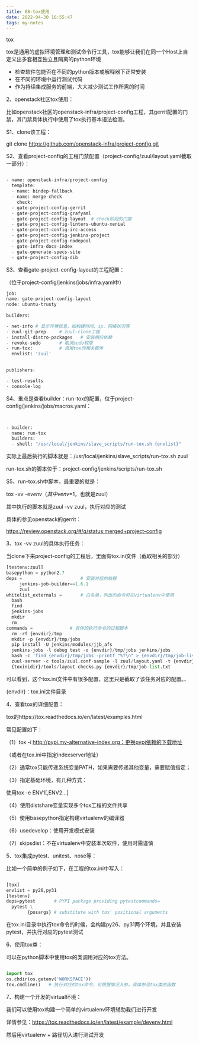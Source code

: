 ```yaml
---
title: 08-tox使用
date: 2022-04-30 16:55:47
tags: my-notes
---
```

tox

tox是通用的虚拟环境管理和测试命令行工具，tox能够让我们在同一个Host上自定义出多套相互独立且隔离的python环境

- 检查软件包能否在不同的python版本或解释器下正常安装
- 在不同的环境中运行测试代码
- 作为持续集成服务的前端，大大减少测试工作所需的时间

2、openstack社区tox使用：

比如openstack社区的openstack-infra/project-config工程，其gerrit配置的门禁，其门禁具体执行中使用了tox执行基本语法检测。

S1、clone该工程：

git clone https://github.com/openstack-infra/project-config.git

S2、查看project-config的工程门禁配置（project-config/zuul/layout.yaml截取一部分）：

```python

- name: openstack-infra/project-config            
  template:                                       
  - name: bindep-fallback                       
  - name: merge-check                           
    check:                                          
  - gate-project-config-gerrit                  
  - gate-project-config-grafyaml                
  - gate-project-config-layout	# check阶段的门禁                  
  - gate-project-config-linters-ubuntu-xenial   
  - gate-project-config-irc-access              
  - gate-project-config-jenkins-project         
  - gate-project-config-nodepool                
  - gate-infra-docs-index                       
  - gate-generate-specs-site                    
  - gate-project-config-dib  
```


S3、查看gate-project-config-layout的工程配置：

（位于project-config/jenkins/jobs/infra.yaml中）

```python
job:                                    
name: gate-project-config-layout      
node: ubuntu-trusty                   
                                      
builders:                             

- net-info # 显示环境信息，如构建时间、ip、网络状况等                         
- zuul-git-prep   	# zuul-clone工程                  
- install-distro-packages   # 安装相应依赖        
- revoke-sudo   	# 取消sudo权限                    
- run-tox:      	# 调用tox的相关脚本              
  envlist: 'zuul'                 
                                  

publishers:                           

- test-results                      
- console-log       
```




S4、重点是查看builder：run-tox的配置，位于project-config/jenkins/jobs/macros.yaml：

```python


- builder:                                                             
  name: run-tox                                                      
  builders:                                                          
  - shell: "/usr/local/jenkins/slave_scripts/run-tox.sh {envlist}"
```


实际上最后执行的脚本就是：/usr/local/jenkins/slave_scripts/run-tox.sh zuul

run-tox.sh的脚本位于：project-config/jenkins/scripts/run-tox.sh

S5、run-tox.sh中脚本，最重要的就是：

tox -vv -e$venv （其中venv=$1，也就是zuul）

其中执行的脚本就是zuul -vv zuul，执行对应的测试

具体的参见openstack的gerrit：

https://review.openstack.org/#/q/status:merged+project-config



3、tox -vv zuul的具体执行任务：

当clone下来project-config的工程后，里面有tox.ini文件（截取相关的部分）

```python
[testenv:zuul]           
basepython = python2.7      
deps =                      # 安装对应的依赖    
     jenkins-job-builder==1.6.1    
     zuul              
whitelist_externals =    	# 白名单，列出的命令可在virtualenv中使用 
  bash     
  find                                                                                 
  jenkins-jobs                                                                         
  mkdir                                                                                 
  rm                                                                                   
commands =          	# 具体的执行命令的过程脚本          
  rm -rf {envdir}/tmp     
  mkdir -p {envdir}/tmp/jobs  
  pip install -U jenkins/modules/jjb_afs  
  jenkins-jobs -l debug test -o {envdir}/tmp/jobs jenkins/jobs  
  bash -c 'find {envdir}/tmp/jobs -printf "%f\n" > {envdir}/tmp/job-list.txt' 
  zuul-server -c tools/zuul.conf-sample -l zuul/layout.yaml -t {envdir}/tmp/job-list.txt   
  {toxinidir}/tools/layout-checks.py {envdir}/tmp/job-list.txt                            
```



可以看到，这个tox.ini文件中有很多配置，这里只是截取了该任务对应的配置。、

{envdir}：tox.ini文件目录



4、查看tox的详细配置：

tox的https://tox.readthedocs.io/en/latest/examples.html

常见配置如下：

（1）tox -i http://pypi.my-alternative-index.org：更换pypi依赖的下载地址

（或者在tox.ini中指定indexserver地址）

（2）通常tox只能传递系统变量PATH，如果需要传递其他变量，需要赋值指定；

（3）指定基础环境，有几种方式：

使用tox -e ENV1[,ENV2...]

（4）使用distshare变量实现多个tox工程的文件共享

（5）使用basepython指定构建virtualenv的编译器

（6）usedevelop：使用开发模式安装

（7）skipsdist：不在virtualenv中安装本次软件，使用时需谨慎



5、tox集成pytest、unitest、nose等：

比如一个简单的例子如下，在工程的tox.ini中写入：

```python

[tox]
envlist = py26,py31
[testenv]
deps=pytest       # PYPI package providing pytestcommands=
  pytest \
​        {posargs} # substitute with tox' positional arguments
```


在tox.ini目录中执行tox命令的时候，会构建py26、py31两个环境，并且安装pytest，并执行对应的pytest测试



6、使用tox类：

可以在python脚本中使用tox的类调用对应的tox方法。

```python

import tox
os.chdir(os.getenv('WORKSPACE'))
tox.cmdline()	# 执行对应的tox命令，可根据情况入参，具体参见tox类的函数
```




7、构建一个开发的virtual环境：

我们可以使用tox构建一个简单的virtualenv环境辅助我们进行开发

详情参见：https://tox.readthedocs.io/en/latest/example/devenv.html 

然后用virtualenv + 路径切入进行测试开发